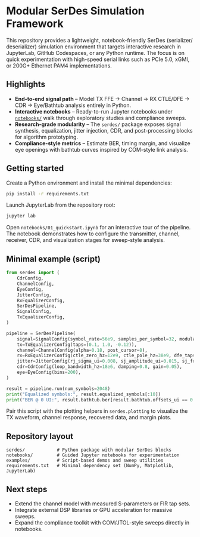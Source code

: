 # Modular SerDes Simulation Framework

This repository provides a lightweight, notebook-friendly SerDes (serializer/
deserializer) simulation environment that targets interactive research in
JupyterLab, GitHub Codespaces, or any Python runtime.  The focus is on quick
experimentation with high-speed serial links such as PCIe 5.0, xGMI, or 200G+
Ethernet PAM4 implementations.

## Highlights

- **End-to-end signal path** – Model TX FFE → Channel → RX CTLE/DFE → CDR →
  Eye/Bathtub analysis entirely in Python.
- **Interactive notebooks** – Ready-to-run Jupyter notebooks under
  [`notebooks/`](notebooks/) walk through exploratory studies and compliance
  sweeps.
- **Research-grade modularity** – The `serdes/` package exposes signal
  synthesis, equalization, jitter injection, CDR, and post-processing blocks for
  algorithm prototyping.
- **Compliance-style metrics** – Estimate BER, timing margin, and visualize eye
  openings with bathtub curves inspired by COM-style link analysis.

## Getting started

Create a Python environment and install the minimal dependencies:

```bash
pip install -r requirements.txt
```

Launch JupyterLab from the repository root:

```bash
jupyter lab
```

Open `notebooks/01_quickstart.ipynb` for an interactive tour of the pipeline.
The notebook demonstrates how to configure the transmitter, channel, receiver,
CDR, and visualization stages for sweep-style analysis.

## Minimal example (script)

```python
from serdes import (
    CdrConfig,
    ChannelConfig,
    EyeConfig,
    JitterConfig,
    RxEqualizerConfig,
    SerDesPipeline,
    SignalConfig,
    TxEqualizerConfig,
)

pipeline = SerDesPipeline(
    signal=SignalConfig(symbol_rate=56e9, samples_per_symbol=32, modulation="pam4"),
    tx=TxEqualizerConfig(taps=(0.1, 1.0, -0.12)),
    channel=ChannelConfig(alpha=0.18, post_cursor=8),
    rx=RxEqualizerConfig(ctle_zero_hz=12e9, ctle_pole_hz=38e9, dfe_taps=(0.05, -0.03, 0.01)),
    jitter=JitterConfig(rj_sigma_ui=0.008, sj_amplitude_ui=0.015, sj_frequency=8e6),
    cdr=CdrConfig(loop_bandwidth_hz=18e6, damping=0.8, gain=0.05),
    eye=EyeConfig(bins=200),
)

result = pipeline.run(num_symbols=2048)
print("Equalized symbols:", result.equalized_symbols[:10])
print("BER @ 0 UI:", result.bathtub.ber[result.bathtub.offsets_ui == 0.0])
```

Pair this script with the plotting helpers in `serdes.plotting` to visualize the
TX waveform, channel response, recovered data, and margin plots.

## Repository layout

```
serdes/            # Python package with modular SerDes blocks
notebooks/         # Guided Jupyter notebooks for experimentation
examples/          # Script-based demos and sweep utilities
requirements.txt   # Minimal dependency set (NumPy, Matplotlib, JupyterLab)
```

## Next steps

- Extend the channel model with measured S-parameters or FIR tap sets.
- Integrate external DSP libraries or GPU acceleration for massive sweeps.
- Expand the compliance toolkit with COM/JTOL-style sweeps directly in
  notebooks.

